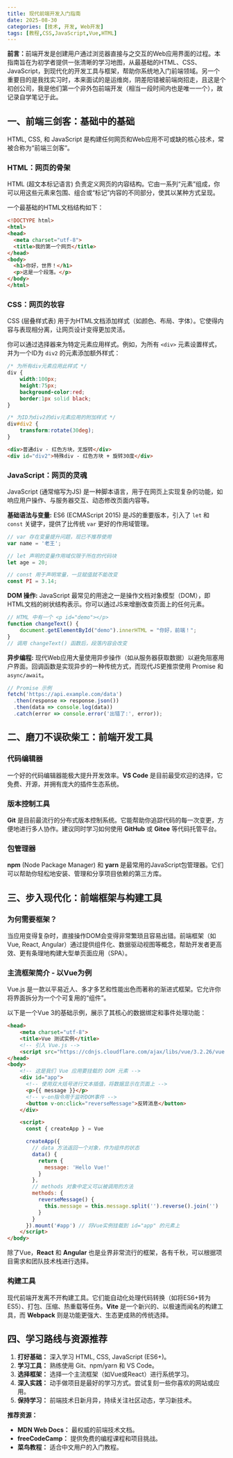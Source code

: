```yaml
---
title: 现代前端开发入门指南
date: 2025-08-30
categories: [技术, 开发, Web开发]
tags: [教程,CSS,JavaScript,Vue,HTML]
---
```


<b>前言：</b>前端开发是创建用户通过浏览器直接与之交互的Web应用界面的过程。本指南旨在为初学者提供一张清晰的学习地图，从最基础的HTML、CSS、JavaScript，到现代化的开发工具与框架，帮助你系统地入门前端领域。另一个重要目的是我找实习时，本来面试的是运维岗，阴差阳错被前端岗招走，且这是个初创公司，我是他们第一个非外包前端开发（相当一段时间内也是唯一一个），故记录自学笔记于此。

<!-- byd简历牛逼吹过了，复习一下。 -->

<!--more-->

## 一、前端三剑客：基础中的基础

HTML, CSS, 和 JavaScript 是构建任何网页和Web应用不可或缺的核心技术，常被合称为“前端三剑客”。

### <b>HTML：网页的骨架</b>

HTML (超文本标记语言) 负责定义网页的内容结构。它由一系列“元素”组成，你可以用这些元素来包围、组合或“标记”内容的不同部分，使其以某种方式呈现。

一个最基础的HTML文档结构如下：

```html
<!DOCTYPE html>
<html>
<head>
  <meta charset="utf-8">
  <title>我的第一个网页</title>
</head>
<body>
  <h1>你好，世界！</h1>
  <p>这是一个段落。</p>
</body>
</html>
```

### <b>CSS：网页的妆容</b>

CSS (层叠样式表) 用于为HTML文档添加样式（如颜色、布局、字体）。它使得内容与表现相分离，让网页设计变得更加灵活。

你可以通过选择器来为特定元素应用样式。例如，为所有 `<div>` 元素设置样式，并为一个ID为 `div2` 的元素添加额外样式：

```css
/* 为所有div元素应用此样式 */
div {
	width:100px;
	height:75px;
	background-color:red;
	border:1px solid black;
}

/* 为ID为div2的div元素应用的附加样式 */
div#div2 {
    transform:rotate(30deg);
}
```

```html
<div>普通div - 红色方块，无旋转</div>
<div id="div2">特殊div - 红色方块 + 旋转30度</div>
```

### <b>JavaScript：网页的灵魂</b>

JavaScript (通常缩写为JS) 是一种脚本语言，用于在网页上实现复杂的功能，如响应用户操作、与服务器交互、动态修改页面内容等。

<b>基础语法与变量:</b>
ES6 (ECMAScript 2015) 是JS的重要版本，引入了 `let` 和 `const` 关键字，提供了比传统 `var` 更好的作用域管理。

```javascript
// var 存在变量提升问题，现已不推荐使用
var name = '老王'; 

// let 声明的变量作用域仅限于所在的代码块
let age = 20;

// const 用于声明常量，一旦赋值就不能改变
const PI = 3.14; 
```

<b>DOM 操作:</b>
JavaScript 最常见的用途之一是操作文档对象模型（DOM），即HTML文档的树状结构表示。你可以通过JS来增删改查页面上的任何元素。

```javascript
// HTML 中有一个 <p id="demo"></p>
function changeText() {
    document.getElementById("demo").innerHTML = "你好，前端！";
}
// 调用 changeText() 函数后，段落内容会改变
```

<b>异步编程:</b>
现代Web应用大量使用异步操作（如从服务器获取数据）以避免阻塞用户界面。回调函数是实现异步的一种传统方式，而现代JS更推崇使用 Promise 和 `async/await`。

```javascript
// Promise 示例
fetch('https://api.example.com/data')
  .then(response => response.json())
  .then(data => console.log(data))
  .catch(error => console.error('出错了:', error));
```

## 二、磨刀不误砍柴工：前端开发工具

### <b>代码编辑器</b>
一个好的代码编辑器能极大提升开发效率。<b>VS Code</b> 是目前最受欢迎的选择，它免费、开源，并拥有庞大的插件生态系统。

### <b>版本控制工具</b>
<b>Git</b> 是目前最流行的分布式版本控制系统。它能帮助你追踪代码的每一次变更，方便地进行多人协作。建议同时学习如何使用 <b>GitHub</b> 或 <b>Gitee</b> 等代码托管平台。

### <b>包管理器</b>
<b>npm</b> (Node Package Manager) 和 <b>yarn</b> 是最常用的JavaScript包管理器。它们可以帮助你轻松地安装、管理和分享项目依赖的第三方库。

## 三、步入现代化：前端框架与构建工具

### <b>为何需要框架？</b>
当应用变得复杂时，直接操作DOM会变得非常繁琐且容易出错。前端框架（如Vue, React, Angular）通过提供组件化、数据驱动视图等概念，帮助开发者更高效、更有条理地构建大型单页面应用（SPA）。

### <b>主流框架简介 - 以Vue为例</b>
Vue.js 是一款以平易近人、多才多艺和性能出色而著称的渐进式框架。它允许你将界面拆分为一个个可复用的“组件”。

以下是一个Vue 3的基础示例，展示了其核心的数据绑定和事件处理功能：

```html
<head>
    <meta charset="utf-8">
    <title>Vue 测试实例</title>
    <!-- 引入 Vue.js -->
    <script src="https://cdnjs.cloudflare.com/ajax/libs/vue/3.2.26/vue.global.min.js"></script>
</head>
<body>
    <!-- 这是我们 Vue 应用要挂载的 DOM 元素 -->
    <div id="app">
      <!-- 使用双大括号进行文本插值，将数据显示在页面上 -->
      <p>{{ message }}</p>
      <!-- v-on指令用于监听DOM事件 -->
      <button v-on:click="reverseMessage">反转消息</button>
    </div>

    <script>
      const { createApp } = Vue

      createApp({
        // data 方法返回一个对象，作为组件的状态
        data() {
          return {
            message: 'Hello Vue!'
          }
        },
        // methods 对象中定义可以被调用的方法
        methods: {
          reverseMessage() {
            this.message = this.message.split('').reverse().join('')
          }
        }
      }).mount('#app') // 将Vue实例挂载到 id="app" 的元素上
    </script>
</body>
```

除了Vue，<b>React</b> 和 <b>Angular</b> 也是业界非常流行的框架，各有千秋，可以根据项目需求和团队技术栈进行选择。

### <b>构建工具</b>
现代前端开发离不开构建工具。它们能自动化处理代码转换（如将ES6+转为ES5）、打包、压缩、热重载等任务。<b>Vite</b> 是一个新兴的、以极速而闻名的构建工具，而 <b>Webpack</b> 则是功能更强大、生态更成熟的传统选择。

## 四、学习路线与资源推荐

1.  <b>打好基础：</b> 深入学习 HTML, CSS, JavaScript (ES6+)。
2.  <b>学习工具：</b> 熟练使用 Git、npm/yarn 和 VS Code。
3.  <b>选择框架：</b> 选择一个主流框架（如Vue或React）进行系统学习。
4.  <b>深入实践：</b> 动手做项目是最好的学习方式。尝试复刻一些你喜欢的网站或应用。
5.  <b>保持学习：</b> 前端技术日新月异，持续关注社区动态，学习新技术。

<b>推荐资源：</b>
*   <b>MDN Web Docs：</b> 最权威的前端技术文档。
*   <b>freeCodeCamp：</b> 提供免费的编程课程和项目挑战。
*   <b>菜鸟教程：</b> 适合中文用户的入门教程。
